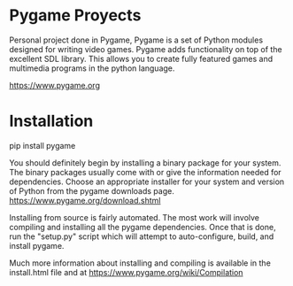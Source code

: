 
# Pygame Proyects

Personal project done in Pygame, Pygame is a set of Python modules designed for writing video games. Pygame adds functionality on top of the excellent SDL library. This allows you to create fully featured games and multimedia programs in the python language.


https://www.pygame.org


# Installation

pip install pygame

You should definitely begin by installing a binary package for your system. The binary packages usually come with or give the information needed for dependencies. Choose an appropriate installer for your system and version of Python from the pygame downloads page. https://www.pygame.org/download.shtml

Installing from source is fairly automated. The most work will involve compiling and installing all the pygame dependencies. Once that is done, run the "setup.py" script which will attempt to auto-configure, build, and install pygame.

Much more information about installing and compiling is available in the install.html file and at https://www.pygame.org/wiki/Compilation

